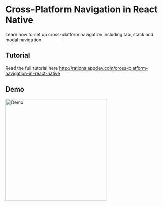 # Cross-Platform Navigation in React Native

Learn how to set up cross-platform navigation including tab, stack and modal navigation.

## Tutorial

Read the full tutorial here http://rationalappdev.com/cross-platform-navigation-in-react-native

## Demo

<img src="https://github.com/rationalappdev/react-native-navigation-tutorial/blob/master/demo.gif" alt="Demo" width="320" />
